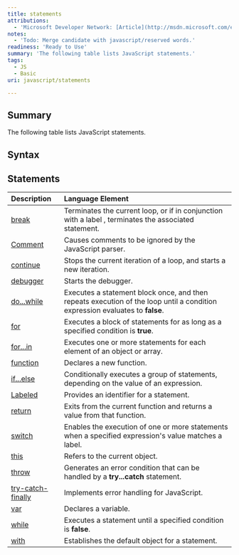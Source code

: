 ```yaml
---
title: statements
attributions:
  - 'Microsoft Developer Network: [Article](http://msdn.microsoft.com/en-us/library/ie/3xcfcb93(v=vs.94).aspx)'
notes:
  - 'Todo: Merge candidate with javascript/reserved words.'
readiness: 'Ready to Use'
summary: 'The following table lists JavaScript statements.'
tags:
  - JS
  - Basic
uri: javascript/statements

---
```

## <span>Summary</span>

The following table lists JavaScript statements.

## <span>Syntax</span>

## <span>Statements</span>

|Description|Language Element|
|:----------|:---------------|
|[break](/javascript/statements/break)|Terminates the current loop, or if in conjunction with a label , terminates the associated statement.|
|[Comment](/javascript/statements/Comment)|Causes comments to be ignored by the JavaScript parser.|
|[continue](/javascript/statements/continue)|Stops the current iteration of a loop, and starts a new iteration.|
|[debugger](/javascript/statements/debugger)|Starts the debugger.|
|[do...while](/javascript/statements/do_while)|Executes a statement block once, and then repeats execution of the loop until a condition expression evaluates to **false**.|
|[for](/javascript/statements/for)|Executes a block of statements for as long as a specified condition is **true**.|
|[for...in](/javascript/statements/for_in)|Executes one or more statements for each element of an object or array.|
|[function](/javascript/statements/function)|Declares a new function.|
|[if...else](/javascript/statements/if_else)|Conditionally executes a group of statements, depending on the value of an expression.|
|[Labeled](/javascript/statements/Labeled)|Provides an identifier for a statement.|
|[return](/javascript/statements/return)|Exits from the current function and returns a value from that function.|
|[switch](/javascript/statements/switch)|Enables the execution of one or more statements when a specified expression's value matches a label.|
|[this](/javascript/statements/this)|Refers to the current object.|
|[throw](/javascript/statements/throw)|Generates an error condition that can be handled by a **try...catch** statement.|
|[try-catch-finally](/javascript/statements/try_catch_finally)|Implements error handling for JavaScript.|
|[var](/javascript/statements/var)|Declares a variable.|
|[while](/javascript/statements/while)|Executes a statement until a specified condition is **false**.|
|[with](/javascript/statements/with)|Establishes the default object for a statement.|

